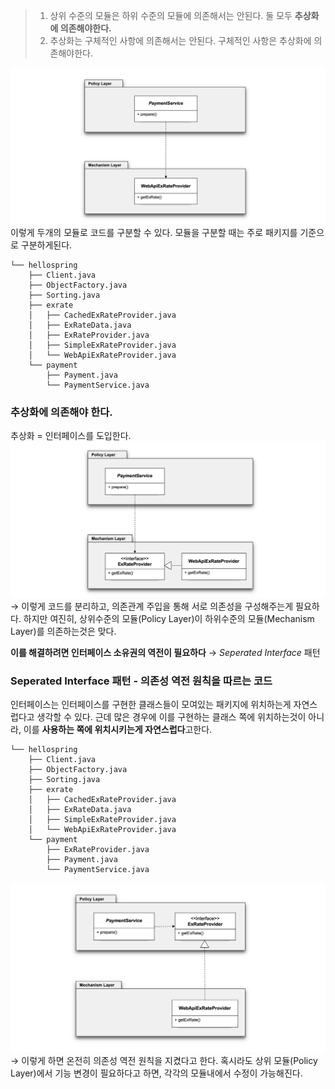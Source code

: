 > 1. 상위 수준의 모듈은 하위 수준의 모듈에 의존해서는 안된다. 둘 모두 **추상화에 의존해야한다.**
> 2. 추상화는 구체적인 사항에 의존해서는 안된다. 구체적인 사항은 추상화에 의존해야한다.

![](attachment/00616b94029da87f722506ce353d500d.png)
이렇게 두개의 모듈로 코드를 구분할 수 있다. 
모듈을 구분할 때는 주로 패키지를 기준으로 구분하게된다.
```
└── hellospring
    ├── Client.java
    ├── ObjectFactory.java
    ├── Sorting.java
    ├── exrate
    │   ├── CachedExRateProvider.java
    │   ├── ExRateData.java
    │   ├── ExRateProvider.java
    │   ├── SimpleExRateProvider.java
    │   └── WebApiExRateProvider.java
    └── payment
        ├── Payment.java
        └── PaymentService.java
```

### 추상화에 의존해야 한다.
추상화 = 인터페이스를 도입한다.
![](attachment/4b005f560fcc7be69a76989cd114556e.png)
→ 이렇게 코드를 분리하고, 의존관계 주입을 통해 서로 의존성을 구성해주는게 필요하다.
하지만 여진히, 상위수준의 모듈(Policy Layer)이 하위수준의 모듈(Mechanism Layer)를 의존하는것은 맞다.

**이를 해결하려면 인터페이스 소유권의 역전이 필요하다** → *Seperated Interface* 패턴
### Seperated Interface 패턴 - 의존성 역전 원칙을 따르는 코드
인터페이스는 인터페이스를 구현한 클래스들이 모여있는 패키지에 위치하는게 자연스럽다고 생각할 수 있다.
근데 많은 경우에 이를 구현하는 클래스 쪽에 위치하는것이 아니라, 이를 **사용하는 쪽에 위치시키는게 자연스럽다**고한다.

```
└── hellospring
    ├── Client.java
    ├── ObjectFactory.java
    ├── Sorting.java
    ├── exrate
    │   ├── CachedExRateProvider.java
    │   ├── ExRateData.java
    │   ├── SimpleExRateProvider.java
    │   └── WebApiExRateProvider.java
    └── payment
        ├── ExRateProvider.java
        ├── Payment.java
        └── PaymentService.java
```

![](attachment/d3e260d77549dcdb9c9e614509f01724.png)
→ 이렇게 하면 온전히 의존성 역전 원칙을 지켰다고 한다. 
혹시라도 상위 모듈(Policy Layer)에서 기능 변경이 필요하다고 하면, 각각의 모듈내에서 수정이 가능해진다.